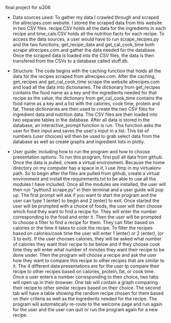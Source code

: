 
final project for si206
- Data sources used:
To gather my data I crawled through and scraped the allrecipes.com website. I stored the scraped data from this website in two CSV files.
recipe.CSV holds all the data for the ingredients in each recipe and time_cals.CSV holds all the nutrition facts for each recipe. To access
the data sources, a user would have to run scrape_recipes.py and the two functions, get_recipe_data and get_cal_cook_time both scrape
allrecipes.com and gather the data needed for the database. Once the scraped data is loaded into the CSV files, the data is then transfered
from the CSVs to a database called stuff.db. 
- Structure:
The code begins with the caching function that holds all the data for the recipes scraped from allrecipes.com. After the caching,
get_recipes and get_cal_cook_time scrape the website allrecipes.com and load all the data into dictionaries. The dictionary from get_recipes
contains the food name as a key and the ingredients needed for that recipe as the value, the dictionary from get_cal_cook_time contains the food name as a key and
a list with the calories, cook time, protein and fat. These dictionaries are then used to create the two CSV files for ingredient data and
nutrition data. The CSV files are then loaded into two separate tables in the database. After all data is stored in the database, 
an interactive_prompt function is run. This function asks the user for their input and saves the user's input in a list. This list 
of numbers (user choices) will then be used to grab select data from the database as well as create graphs and ingredient lists in plotly. 

- User guide: including how to run the program and how to choose presentation options.
To run this program, first pull all data from github. Once the data is pulled, create a virtual environment. Because the home directory
on my computer has a space in it, I use /tmp in my virtualenv path. So to begin after the files are pulled from github, create a virtual 
environment and install the requirements.txt to be able to use all the modules I have included. Once all the modules are installed, the user
will then run "python3 scrape.py" in their terminal and a user guide will pop up. The first prompt will ask if you want to start the program
and the user can type 1 (enter) to begin and 2 (enter) to exit. Once started the user will be prompted with a choice of foods, the user will
then choose which food they want to find a recipe for. They will enter the number corresponding to the food and enter it. Then the user will 
be prompted to choose a filter to find a recipe for them. They can filter based on calories or the time it takes to cook the recipe. To filter
the recipes based on calories/cook time the user will enter 1 (enter) or 2 (enter), (or 3 to exit). If the user chooses calories, they will
be asked what number of calories they want their recipe to be below and if they choose cook time they will enter what number of minutes they want 
their recipe to be done under. Then the program will choose a recipe and ask the user how they want to compare this recipe to other recipes
that are similar to it. The 4 different data presentations are for the user tp compare their recipe to other recipes based on calories, protein,
fat, or cook time. Once a user enters a number corresponding to their choice, two tabs will open up in their browser. One tab will contain 
a graph comparing their recipe to other similar recipes based on their choice. The second tab will have a table showing the random recipe 
chosen for them based on their criteria as well as the ingredients needed for the recipe. The program will automatically re-route to the 
welcome page and run again for the user and the user can quit or run the program again for a new recipe. 
